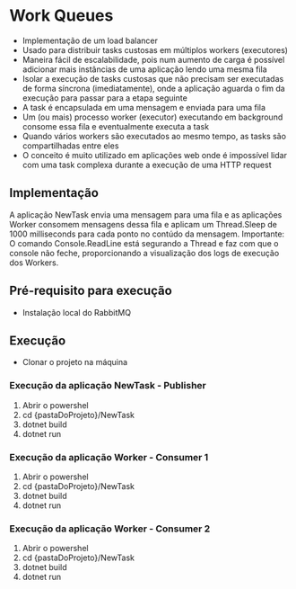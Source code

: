 # Work Queues
- Implementação de um load balancer
- Usado para distribuir tasks custosas em múltiplos workers (executores)
- Maneira fácil de escalabilidade, pois num aumento de carga é possível adicionar mais instâncias de uma aplicação lendo uma mesma fila
- Isolar a execução de tasks custosas que não precisam ser executadas de forma síncrona (imediatamente), onde a aplicação aguarda o fim da execução para passar para a etapa seguinte
- A task é encapsulada em uma mensagem e enviada para uma fila
- Um (ou mais) processo worker (executor) executando em background consome essa fila e eventualmente executa a task
- Quando vários workers são executados ao mesmo tempo, as tasks são compartilhadas entre eles
- O conceito é muito utilizado em aplicações web onde é impossível lidar com uma task complexa durante a execução de uma HTTP request

## Implementação ##
A aplicação NewTask envia uma mensagem para uma fila e as aplicações Worker consomem mensagens dessa fila e aplicam um Thread.Sleep de 1000 milliseconds para cada ponto no contúdo da mensagem.
Importante: O comando Console.ReadLine está segurando a Thread e faz com que o console não feche, proporcionando a visualização dos logs de execução dos Workers.

## Pré-requisito para execução  ##
- Instalação local do RabbitMQ

## Execução ##
- Clonar o projeto na máquina

### Execução da aplicação NewTask - Publisher ###
1. Abrir o powershel
2. cd {pastaDoProjeto}/NewTask
3. dotnet build
4. dotnet run

### Execução da aplicação Worker - Consumer 1 ###
1. Abrir o powershel
2. cd {pastaDoProjeto}/NewTask
3. dotnet build
4. dotnet run

### Execução da aplicação Worker - Consumer 2 ###
1. Abrir o powershel
2. cd {pastaDoProjeto}/NewTask
3. dotnet build
4. dotnet run
